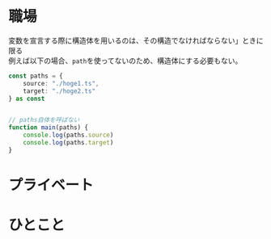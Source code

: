 # 職場
変数を宣言する際に構造体を用いるのは、その構造でなければならない」ときに限る  
例えば以下の場合、`path`を使ってないのため、構造体にする必要もない。
```typescript
const paths = {
    source: "./hoge1.ts",
    target: "./hoge2.ts"
} as const


// paths自体を呼ばない
function main(paths) {
    console.log(paths.source)
    console.log(paths.target)
}

```
# プライベート

# ひとこと
